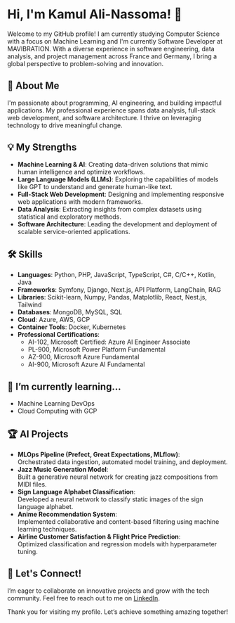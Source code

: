 # Hi, I'm Kamul Ali-Nassoma! 👋  

Welcome to my GitHub profile! I am currently studying Computer Science with a focus on Machine Learning and I'm currently Software Developer at MAVIBRATION. With a diverse experience in software engineering, data analysis, and project management across France and Germany, I bring a global perspective to problem-solving and innovation.

## 🚀 About Me  

I'm passionate about programming, AI engineering, and building impactful applications. My professional experience spans data analysis, full-stack web development, and software architecture. I thrive on leveraging technology to drive meaningful change.  

## 💡 My Strengths  

- **Machine Learning & AI**: Creating data-driven solutions that mimic human intelligence and optimize workflows. 
- **Large Language Models (LLMs)**: Exploring the capabilities of models like GPT to understand and generate human-like text. 
- **Full-Stack Web Development**: Designing and implementing responsive web applications with modern frameworks.  
- **Data Analysis**: Extracting insights from complex datasets using statistical and exploratory methods.  
- **Software Architecture**: Leading the development and deployment of scalable service-oriented applications.  

## 🛠 Skills  

- **Languages**: Python, PHP, JavaScript, TypeScript, C#, C/C++, Kotlin, Java  
- **Frameworks**: Symfony, Django, Next.js, API Platform, LangChain, RAG  
- **Libraries**: Scikit-learn, Numpy, Pandas, Matplotlib, React, Nest.js, Tailwind  
- **Databases**: MongoDB, MySQL, SQL  
- **Cloud**: Azure, AWS, GCP  
- **Container Tools**: Docker, Kubernetes  
- **Professional Certifications**:  
  - AI-102, Microsoft Certified: Azure AI Engineer Associate  
  - PL-900, Microsoft Power Platform Fundamental  
  - AZ-900, Microsoft Azure Fundamental  
  - AI-900, Microsoft Azure AI Fundamental  

## 🌱 I’m currently learning...  

- Machine Learning DevOps  
- Cloud Computing with GCP

## 🏆 AI Projects

- **MLOps Pipeline (Prefect, Great Expectations, MLflow)**:  
  Orchestrated data ingestion, automated model training, and deployment.  
- **Jazz Music Generation Model**:  
  Built a generative neural network for creating jazz compositions from MIDI files.  
- **Sign Language Alphabet Classification**:  
  Developed a neural network to classify static images of the sign language alphabet.  
- **Anime Recommendation System**:  
  Implemented collaborative and content-based filtering using machine learning techniques.  
- **Airline Customer Satisfaction & Flight Price Prediction**:  
  Optimized classification and regression models with hyperparameter tuning.  

## 🤝 Let's Connect!  

I’m eager to collaborate on innovative projects and grow with the tech community. Feel free to reach out to me on [LinkedIn](https://www.linkedin.com/in/kamul-ali-nassoma-wattara-6089051aa/).

Thank you for visiting my profile. Let’s achieve something amazing together!  

